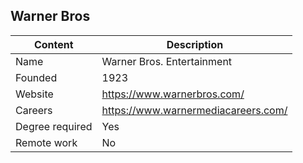 ## Warner Bros 

Content|Description
-|-
Name|Warner Bros. Entertainment 
Founded|1923
Website|https://www.warnerbros.com/
Careers|https://www.warnermediacareers.com/
Degree required|Yes
Remote work|No

